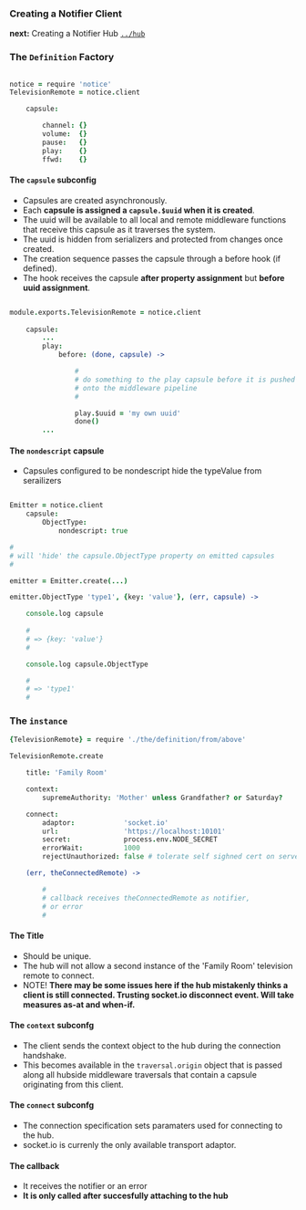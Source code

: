 ### Creating a Notifier Client

**next:** Creating a Notifier Hub [`../hub`](../hub)

### The `Definition` Factory

```coffee

notice = require 'notice'
TelevisionRemote = notice.client

    capsule: 

        channel: {}
        volume:  {}
        pause:   {}
        play:    {}
        ffwd:    {}

```

#### The `capsule` subconfig

* Capsules are created asynchronously.
* Each **capsule is assigned a `capsule.$uuid` when it is created**. 
* The uuid will be available to all local and remote middleware functions that receive this capsule as it traverses the system.
* The uuid is hidden from serializers and protected from changes once created.
* The creation sequence passes the capsule through a before hook (if defined).
* The hook receives the capsule **after property assignment** but **before uuid assignment**.

```coffee

module.exports.TelevisionRemote = notice.client
    
    capsule:
        ...
        play:
            before: (done, capsule) -> 

                #
                # do something to the play capsule before it is pushed
                # onto the middleware pipeline
                # 

                play.$uuid = 'my own uuid'
                done()
        ...

```

#### The `nondescript` capsule

* Capsules configured to be nondescript hide the typeValue from serailizers

```coffee

Emitter = notice.client
    capsule:
        ObjectType:
            nondescript: true

#
# will 'hide' the capsule.ObjectType property on emitted capsules
# 

emitter = Emitter.create(...)

emitter.ObjectType 'type1', {key: 'value'}, (err, capsule) ->

    console.log capsule
    
    #
    # => {key: 'value'} 
    #

    console.log capsule.ObjectType

    #
    # => 'type1'
    #


```



### The `instance`

```coffee
{TelevisionRemote} = require './the/definition/from/above'

TelevisionRemote.create 

    title: 'Family Room'

    context: 
        supremeAuthority: 'Mother' unless Grandfather? or Saturday?

    connect: 
        adaptor:            'socket.io'
        url:                'https://localhost:10101'
        secret:             process.env.NODE_SECRET
        errorWait:          1000
        rejectUnauthorized: false # tolerate self sighned cert on serverside

    (err, theConnectedRemote) -> 

        #
        # callback receives theConnectedRemote as notifier,
        # or error
        #


```

#### The Title

* Should be unique. 
* The hub will not allow a second instance of the 'Family Room' television remote to connect.
* NOTE! **There may be some issues here if the hub mistakenly thinks a client is still connected. Trusting socket.io disconnect event. Will take measures as-at and when-if.**

#### The `context` subconfg

* The client sends the context object to the hub during the connection handshake.
* This becomes available in the `traversal.origin` object that is passed along all hubside middleware traversals that contain a capsule originating from this client.

#### The `connect` subconfg

* The connection specification sets paramaters used for connecting to the hub. 
* socket.io is currenly the only available transport adaptor.

#### The callback

* It receives the notifier or an error
* **It is only called after succesfully attaching to the hub**
